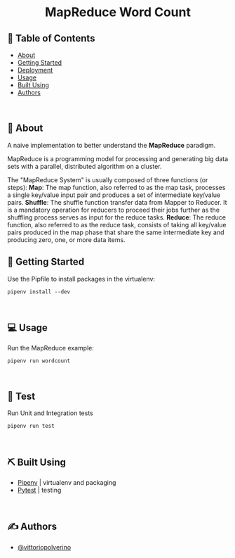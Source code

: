 <h1 align="center">MapReduce Word Count</h1>

## 📝 Table of Contents

- [About](#about)
- [Getting Started](#getting_started)
- [Deployment](#deployment)
- [Usage](#usage)
- [Built Using](#built_using)
- [Authors](#authors)

<br />

## 🧐 About <a name = "about"></a>
A naive implementation to better understand the **MapReduce** paradigm.

MapReduce is a programming model for processing and generating big data sets with a parallel, distributed algorithm on a cluster.

The "MapReduce System" is usually composed of three functions (or steps):
**Map**: The map function, also referred to as the map task, processes a single key/value input pair and produces a set of intermediate key/value pairs.
**Shuffle**: The shuffle function transfer data from Mapper to Reducer. It is a mandatory operation for reducers to proceed their jobs further as the shuffling process serves as input for the reduce tasks.
**Reduce**: The reduce function, also referred to as the reduce task, consists of taking all key/value pairs produced in the map phase that share the same intermediate key and producing zero, one, or more data items.

## 🏁 Getting Started <a name = "getting_started"></a>

Use the Pipfile to install packages in the virtualenv:

```
pipenv install --dev
```

<br />

## 💻 Usage <a name="usage"></a>
Run the MapReduce example:
```
pipenv run wordcount
```

<br />

## 🐛 Test <a name = "deployment"></a>
Run Unit and Integration tests
```
pipenv run test
```

<br />

## ⛏️ Built Using <a name = "built_using"></a>

- [Pipenv](https://pipenv.pypa.io/en/latest/) | virtualenv and  packaging
- [Pytest](https://docs.pytest.org/en/7.1.x/) | testing

<br />

## ✍️ Authors <a name = "authors"></a>

- [@vittoriopolverino](https://github.com/vittoriopolverino)
